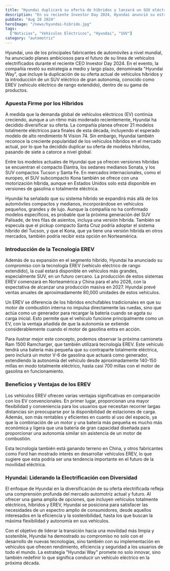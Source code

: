 ```yaml
---
title: "Hyundai duplicará su oferta de híbridos y lanzará un SUV eléctrico de gran autonomía"
description: "En su reciente Investor Day 2024, Hyundai anunció su estrategia para duplicar su oferta de vehículos híbridos y lanzar un SUV eléctrico de gran autonomía, con el objetivo de liderar la transición hacia la electrificación antes de 2030."
pubDate: "Aug 28 2024"
heroImage: "/news/hyundai-hibrido.jpg"
tags:
  ["Noticias", "Vehículos Eléctricos", "Hyundai", "SUV"]
category: "automotriz"
---
```


Hyundai, uno de los principales fabricantes de automóviles a nivel mundial, ha anunciado planes ambiciosos para el futuro de su línea de vehículos electrificados durante el reciente CEO Investor Day 2024. En el evento, la compañía reveló su estrategia a medio y largo plazo, denominada "Hyundai Way", que incluye la duplicación de su oferta actual de vehículos híbridos y la introducción de un SUV eléctrico de gran autonomía, conocido como EREV (vehículo eléctrico de rango extendido), dentro de su gama de productos.

### Apuesta Firme por los Híbridos

A medida que la demanda global de vehículos eléctricos (EV) continúa creciendo, aunque a un ritmo más moderado recientemente, Hyundai ha decidido diversificar su oferta. La compañía planea ofrecer 21 modelos totalmente eléctricos para finales de esta década, incluyendo el esperado modelo de alto rendimiento N Vision 74. Sin embargo, Hyundai también reconoce la creciente popularidad de los vehículos híbridos en el mercado actual, por lo que ha decidido duplicar su oferta de modelos híbridos, pasando de siete a catorce a nivel global.

Entre los modelos actuales de Hyundai que ya ofrecen versiones híbridas se encuentran el compacto Elantra, los sedanes medianos Sonata, y los SUV compactos Tucson y Santa Fe. En mercados internacionales, como el europeo, el SUV subcompacto Kona también se ofrece con una motorización híbrida, aunque en Estados Unidos solo está disponible en versiones de gasolina o totalmente eléctrica.

Hyundai ha señalado que su sistema híbrido se expandirá más allá de los automóviles compactos y medianos, incorporándose en vehículos pequeños, grandes y de lujo. Aunque la compañía no ha confirmado modelos específicos, es probable que la próxima generación del SUV Palisade, de tres filas de asientos, incluya una versión híbrida. También se especula que el pickup compacto Santa Cruz podría adoptar el sistema híbrido del Tucson, y que el Kona, que ya tiene una versión híbrida en otros mercados, también podría recibir esta opción en Norteamérica.

### Introducción de la Tecnología EREV

Además de su expansión en el segmento híbrido, Hyundai ha anunciado su compromiso con la tecnología EREV (vehículo eléctrico de rango extendido), la cual estará disponible en vehículos más grandes, especialmente SUV, en un futuro cercano. La producción de estos sistemas EREV comenzará en Norteamérica y China para el año 2026, con la expectativa de alcanzar una producción masiva en 2027. Hyundai prevé ventas anuales de aproximadamente 80,000 unidades de estos vehículos.

Un EREV se diferencia de los híbridos enchufables tradicionales en que su motor de combustión interna no impulsa directamente las ruedas, sino que actúa como un generador para recargar la batería cuando se agota su carga inicial. Esto permite que el vehículo funcione principalmente como un EV, con la ventaja añadida de que la autonomía se extiende considerablemente cuando el motor de gasolina entra en acción.

Para ilustrar mejor este concepto, podemos observar la próxima camioneta Ram 1500 Ramcharger, que también utilizará tecnología EREV. Este vehículo tendrá una batería más pequeña que su contraparte totalmente eléctrica, pero incluirá un motor V-6 de gasolina que actuará como generador, extendiendo la autonomía del vehículo desde aproximadamente 140-150 millas en modo totalmente eléctrico, hasta casi 700 millas con el motor de gasolina en funcionamiento.

### Beneficios y Ventajas de los EREV

Los vehículos EREV ofrecen varias ventajas significativas en comparación con los EV convencionales. En primer lugar, proporcionan una mayor flexibilidad y conveniencia para los usuarios que necesitan recorrer largas distancias sin preocuparse por la disponibilidad de estaciones de carga. Además, son más rentables y eficientes en cuanto al uso del espacio, ya que la combinación de un motor y una batería más pequeña es mucho más económica y ligera que una batería de gran capacidad diseñada para proporcionar una autonomía similar sin asistencia de un motor de combustión.

Esta tecnología también está ganando terreno en China, y otros fabricantes como Ford han mostrado interés en desarrollar vehículos EREV, lo que sugiere que esta podría ser una tendencia importante en el futuro de la movilidad eléctrica.

### Hyundai: Liderando la Electrificación con Diversidad

El enfoque de Hyundai en la diversificación de su oferta electrificada refleja una comprensión profunda del mercado automotriz actual y futuro. Al ofrecer una gama amplia de opciones, que incluyen vehículos totalmente eléctricos, híbridos y EREV, Hyundai se posiciona para satisfacer las necesidades de un espectro amplio de consumidores, desde aquellos interesados en la eficiencia y la sostenibilidad, hasta los que buscan la máxima flexibilidad y autonomía en sus vehículos.

Con el objetivo de liderar la transición hacia una movilidad más limpia y sostenible, Hyundai ha demostrado su compromiso no solo con el desarrollo de nuevas tecnologías, sino también con su implementación en vehículos que ofrecen rendimiento, eficiencia y seguridad a los usuarios de todo el mundo. La estrategia "Hyundai Way" promete no solo innovar, sino también redefinir lo que significa conducir un vehículo eléctrico en la próxima década.
